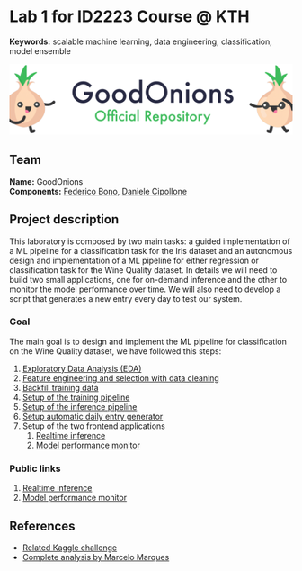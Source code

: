 # Lab 1 for ID2223 Course @ KTH

**Keywords:** scalable machine learning, data engineering, classification, model ensemble
<p align="center">
    <img src="imgs/goodonions_cover.png" alt="GoodOnions Official Repository"/>
</p>

## Team

**Name:** GoodOnions\
**Components:** [Federico Bono](https://github.com/FredBonux), [Daniele Cipollone](https://github.com/dancip00)

## Project description

This laboratory is composed by two main tasks: a guided implementation of a ML pipeline for a classification task for
the Iris dataset and an autonomous design and implementation of a ML pipeline for either regression or
classification task for the Wine Quality dataset.
In details we will need to build two small applications, one for on-demand inference and the other to monitor the model
performance over time. We will also need to develop a script that generates a new entry every day to test our
system.

### Goal

The main goal is to design and implement the ML pipeline for classification on the Wine Quality dataset, we have followed
this steps:

1. [Exploratory Data Analysis (EDA)](./wine/wine-eda-and-backfill-feature-group.ipynb)
2. [Feature engineering and selection with data cleaning](./wine/wine-eda-and-backfill-feature-group.ipynb)
3. [Backfill training data](./wine/wine-eda-and-backfill-feature-group.ipynb)
4. [Setup of the training pipeline](./wine/wine-training-pipeline.ipynb)
5. [Setup of the inference pipeline](./wine/wine-inference-pipeline.py)
6. [Setup automatic daily entry generator](./wine/wine-daily.py)
7. Setup of the two frontend applications
   1. [Realtime inference](./wine/huggingface-wine/app.py)
   2. [Model performance monitor](./wine/huggingface-wine-monitor/app.py)

### Public links
1. [Realtime inference](https://huggingface.co/spaces/GoodOnions/ID2223-Lab1-Wine)
2. [Model performance monitor](https://huggingface.co/spaces/GoodOnions/ID2223-Lab1-Wine-Monitor)

## References

- [Related Kaggle challenge](https://www.kaggle.com/datasets/rajyellow46/wine-quality)
- [Complete analysis by Marcelo Marques](https://www.kaggle.com/code/mgmarques/wines-type-and-quality-classification-exercises#Wine-Type-and-Quality-Classification)